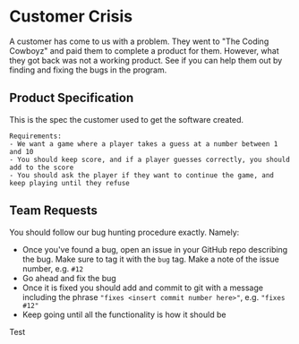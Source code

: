 # Customer Crisis

A customer has come to us with a problem. They went to "The Coding Cowboyz" and paid them to complete a product for them. However, what they got back was not a working product. See if you can help them out by finding and fixing the bugs in the program.

## Product Specification

This is the spec the customer used to get the software created.

```
Requirements:
- We want a game where a player takes a guess at a number between 1 and 10
- You should keep score, and if a player guesses correctly, you should add to the score
- You should ask the player if they want to continue the game, and keep playing until they refuse
```

## Team Requests

You should follow our bug hunting procedure exactly. Namely:

- Once you've found a bug, open an issue in your GitHub repo describing the bug. Make sure to tag it with the `bug` tag. Make a note of the issue number, e.g. `#12`
- Go ahead and fix the bug
- Once it is fixed you should add and commit to git with a message including the phrase `"fixes <insert commit number here>"`, e.g. `"fixes #12"`
- Keep going until all the functionality is how it should be

Test